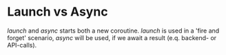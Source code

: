 # Launch vs Async

*launch* and *async* starts both a new coroutine.
*launch* is used in a 'fire and forget' scenario, *async* will be used, if we await a 
result (e.q. backend- or API-calls).

